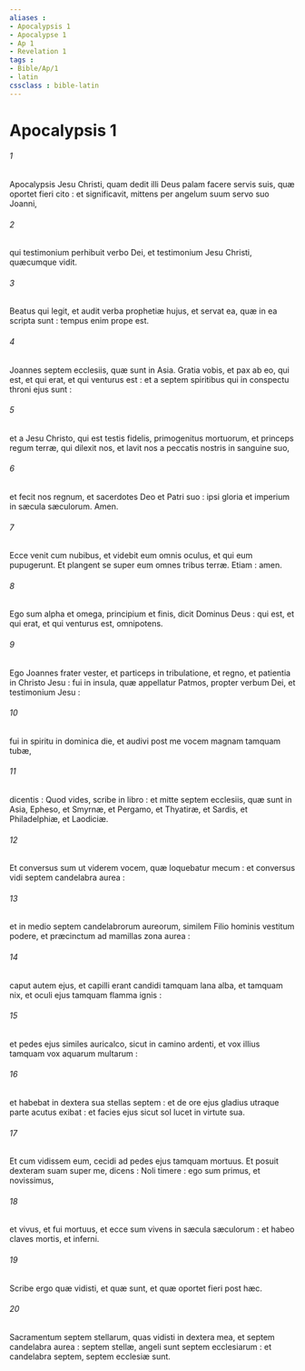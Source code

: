 ```yaml
---
aliases : 
- Apocalypsis 1
- Apocalypse 1
- Ap 1
- Revelation 1
tags : 
- Bible/Ap/1
- latin
cssclass : bible-latin
---
```


# Apocalypsis 1

###### 1
Apocalypsis Jesu Christi, quam dedit illi Deus palam facere servis suis, quæ oportet fieri cito : et significavit, mittens per angelum suum servo suo Joanni,
###### 2
qui testimonium perhibuit verbo Dei, et testimonium Jesu Christi, quæcumque vidit.
###### 3
Beatus qui legit, et audit verba prophetiæ hujus, et servat ea, quæ in ea scripta sunt : tempus enim prope est.
###### 4
Joannes septem ecclesiis, quæ sunt in Asia. Gratia vobis, et pax ab eo, qui est, et qui erat, et qui venturus est : et a septem spiritibus qui in conspectu throni ejus sunt :
###### 5
et a Jesu Christo, qui est testis fidelis, primogenitus mortuorum, et princeps regum terræ, qui dilexit nos, et lavit nos a peccatis nostris in sanguine suo,
###### 6
et fecit nos regnum, et sacerdotes Deo et Patri suo : ipsi gloria et imperium in sæcula sæculorum. Amen.
###### 7
Ecce venit cum nubibus, et videbit eum omnis oculus, et qui eum pupugerunt. Et plangent se super eum omnes tribus terræ. Etiam : amen.
###### 8
Ego sum alpha et omega, principium et finis, dicit Dominus Deus : qui est, et qui erat, et qui venturus est, omnipotens.
###### 9
Ego Joannes frater vester, et particeps in tribulatione, et regno, et patientia in Christo Jesu : fui in insula, quæ appellatur Patmos, propter verbum Dei, et testimonium Jesu :
###### 10
fui in spiritu in dominica die, et audivi post me vocem magnam tamquam tubæ,
###### 11
dicentis : Quod vides, scribe in libro : et mitte septem ecclesiis, quæ sunt in Asia, Epheso, et Smyrnæ, et Pergamo, et Thyatiræ, et Sardis, et Philadelphiæ, et Laodiciæ.
###### 12
Et conversus sum ut viderem vocem, quæ loquebatur mecum : et conversus vidi septem candelabra aurea :
###### 13
et in medio septem candelabrorum aureorum, similem Filio hominis vestitum podere, et præcinctum ad mamillas zona aurea :
###### 14
caput autem ejus, et capilli erant candidi tamquam lana alba, et tamquam nix, et oculi ejus tamquam flamma ignis :
###### 15
et pedes ejus similes auricalco, sicut in camino ardenti, et vox illius tamquam vox aquarum multarum :
###### 16
et habebat in dextera sua stellas septem : et de ore ejus gladius utraque parte acutus exibat : et facies ejus sicut sol lucet in virtute sua.
###### 17
Et cum vidissem eum, cecidi ad pedes ejus tamquam mortuus. Et posuit dexteram suam super me, dicens : Noli timere : ego sum primus, et novissimus,
###### 18
et vivus, et fui mortuus, et ecce sum vivens in sæcula sæculorum : et habeo claves mortis, et inferni.
###### 19
Scribe ergo quæ vidisti, et quæ sunt, et quæ oportet fieri post hæc.
###### 20
Sacramentum septem stellarum, quas vidisti in dextera mea, et septem candelabra aurea : septem stellæ, angeli sunt septem ecclesiarum : et candelabra septem, septem ecclesiæ sunt.
